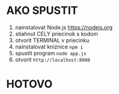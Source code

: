 # AKO SPUSTIT

1. nainstalovat Node.js https://nodejs.org
2. stiahnut CELY priecinok s kodom
3. otvorit TERMINAL v priecinku
4. nainstalovat kniznice `npm i`
5. spustit program `node app.js`
6. otvorit `http://localhost:8080`

# HOTOVO

